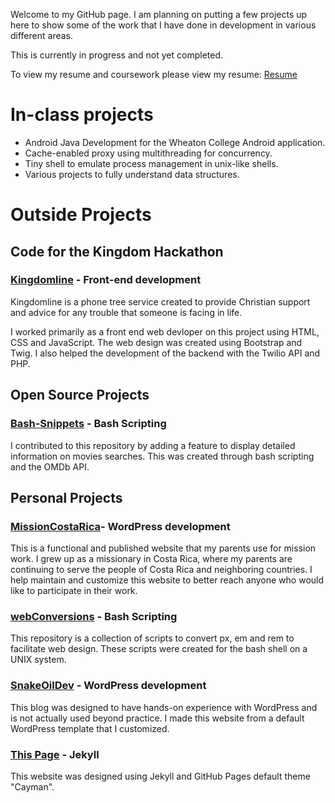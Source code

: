 Welcome to my GitHub page. 
I am planning on putting a few projects up here to show some of the work that I have done in development in various different areas. 

This is currently in progress and not yet completed.

To view my resume and coursework please view my resume: [Resume](/docs/JesseTatumResume.pdf)

# In-class projects
* Android Java Development for the Wheaton College Android application.
* Cache-enabled proxy using multithreading for concurrency.
* Tiny shell to emulate process management in unix-like shells.
* Various projects to fully understand data structures.

# Outside Projects
## Code for the Kingdom Hackathon
### [Kingdomline](/klweb/web/index.html) - Front-end development

Kingdomline is a phone tree service created to provide Christian support and advice for any trouble that someone is facing in life.

I worked primarily as a front end web devloper on this project using HTML, CSS and JavaScript. 
The web design was created using Bootstrap and Twig. 
I also helped the development of the backend with the Twilio API and PHP.

## Open Source Projects

### [Bash-Snippets](https://github.com/alexanderepstein/Bash-Snippets) - Bash Scripting
I contributed to this repository by adding a feature to display detailed information on movies searches. This was created through bash scripting and the OMDb API.

## Personal Projects

### [MissionCostaRica](http://missioncostarica.com)- WordPress development
This is a functional and published website that my parents use for mission work. 
I grew up as a missionary in Costa Rica, where my parents are continuing to serve the people of Costa Rica and neighboring countries.
I help maintain and customize this website to better reach anyone who would like to participate in their work.

### [webConversions](https://github.com/JTatum95/webConversions) - Bash Scripting
This repository is a collection of scripts to convert px, em and rem to facilitate web design. These scripts were created for the bash shell on a UNIX system.

### [SnakeOilDev](https://snakeoildev.wordpress.com) - WordPress development 
This blog was designed to have hands-on experience with WordPress and is not actually used beyond practice. I made this website from a default WordPress template that I customized.

### [This Page](JTatum95.github.io) - Jekyll
This website was designed using Jekyll and GitHub Pages default theme "Cayman".
